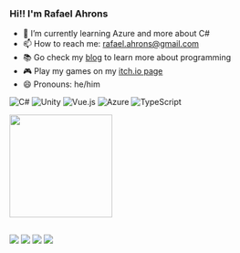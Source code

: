 ### Hi!! I'm Rafael Ahrons

- 🌱 I’m currently learning Azure and more about C#
- 📫 How to reach me: rafael.ahrons@gmail.com
- :books:	Go check my [blog](https://luturol.github.io/) to learn more about programming
- :video_game: Play my games on my [itch.io page](https://luturol.itch.io/)
- 😄 Pronouns: he/him

![C#](https://img.shields.io/badge/c%23-%23239120.svg?style=for-the-badge&logo=c-sharp&logoColor=white)
![Unity](https://img.shields.io/badge/unity-%23000000.svg?style=for-the-badge&logo=unity&logoColor=white)
![Vue.js](https://img.shields.io/badge/vuejs-%2335495e.svg?style=for-the-badge&logo=vuedotjs&logoColor=%234FC08D)
![Azure](https://img.shields.io/badge/azure-%230072C6.svg?style=for-the-badge&logo=microsoftazure&logoColor=white)
![TypeScript](https://img.shields.io/badge/typescript-%23007ACC.svg?style=for-the-badge&logo=typescript&logoColor=white)

<div align="left">
  <a href="https://github.com/luturol">  
  <img height="180em" src="https://github-readme-stats.vercel.app/api/top-langs/?username=luturol&layout=compact&langs_count=7&theme=dracula"/>
</div>

  ##
  
<div>   
  <a href = "mailto:rafael.ahrons@gmail.com"><img src="https://img.shields.io/badge/-Gmail-%23333?style=for-the-badge&logo=gmail&logoColor=white" target="_blank"></a>
  <a href = "https://luturol.itch.io/"><img src="https://img.shields.io/badge/Itch.io-FA5C5C?style=for-the-badge&logo=itch.io&logoColor=white" target="_blank"></a>
  <a href="https://www.linkedin.com/in/rafael-ahrons/" target="_blank"><img src="https://img.shields.io/badge/-LinkedIn-%230077B5?style=for-the-badge&logo=linkedin&logoColor=white" target="_blank"></a>
  <a href="https://twitter.com/_ahrons" target="_blank"><img src="https://img.shields.io/badge/Twitter-1DA1F2?style=for-the-badge&logo=twitter&logoColor=white" target="_blank"></a>   
  
</div>
